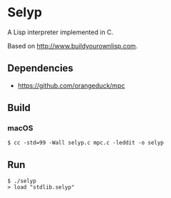 # Selyp
A Lisp interpreter implemented in C.

Based on http://www.buildyourownlisp.com.

## Dependencies

* https://github.com/orangeduck/mpc

## Build
### macOS
```
$ cc -std=99 -Wall selyp.c mpc.c -leddit -o selyp
```
## Run
```
$ ./selyp
> load "stdlib.selyp"
```
